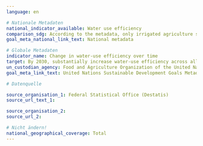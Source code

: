 ```yaml
---
language: en

# Nationale Metadaten
national_indicator_available: Water use efficiency
comparison_sdg: According to the metadata, only irrigated agriculture should be included in the calculation, whereas this indicator consideres all types of agriculture.
goal_meta_national_link_text: National metadata

# Globale Metadaten
indicator_name: Change in water-use efficiency over time
target: By 2030, substantially increase water-use efficiency across all sectors and ensure sustainable withdrawals and supply of freshwater to address water scarcity and substantially reduce the number of people suffering from water scarcity
un_custodian_agency: Food and Agriculture Organization of the United Nations (FAO)
goal_meta_link_text: United Nations Sustainable Development Goals Metadata

# Datenquelle

source_organisation_1: Federal Statistical Office (Destatis)
source_url_text_1:

source_organisation_2:
source_url_2:

# Nicht ändern!
national_geographical_coverage: Total
---
```

